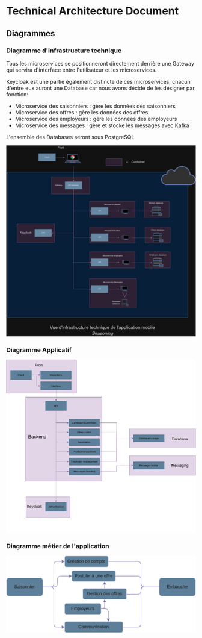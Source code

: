 # Technical Architecture Document

## Diagrammes

### Diagramme d'Infrastructure technique

Tous les microservices se positionneront directement derrière une Gateway qui servira d'interface entre l'utilisateur et les microservices.

Keycloak est une partie également distincte de ces microservices, chacun d'entre eux auront une Database car nous avons décidé de les désigner par fonction:

- Microservice des saisonniers : gère les données des saisonniers
- Microservice des offres : gère les données des offres
- Microservice des employeurs : gère les données des employeurs
- Microservice des messages : gère et stocke les messages avec Kafka

L'ensemble des Databases seront sous PostgreSQL

![](imgs/infrastructure_seasoning.png)



### Diagramme Applicatif

![](imgs/vueapp.png)

### Diagramme métier de l'application

![](imgs/vue_metier.png)
